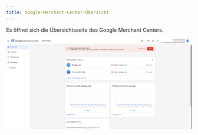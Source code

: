 ```yaml
---
title: Google-Merchant-Center-Übersicht
---
```


Es öffnet sich die Übersichtsseite des Google Merchant Centers.

![Google-Merchant-Center-Übersicht](img/zwei.png)
